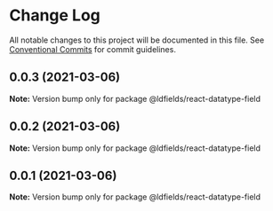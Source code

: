 # Change Log

All notable changes to this project will be documented in this file.
See [Conventional Commits](https://conventionalcommits.org) for commit guidelines.

## 0.0.3 (2021-03-06)

**Note:** Version bump only for package @ldfields/react-datatype-field





## 0.0.2 (2021-03-06)

**Note:** Version bump only for package @ldfields/react-datatype-field





## 0.0.1 (2021-03-06)

**Note:** Version bump only for package @ldfields/react-datatype-field
